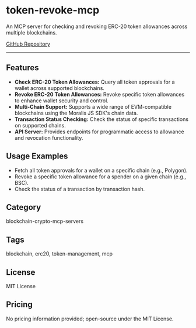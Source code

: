 # token-revoke-mcp

An MCP server for checking and revoking ERC-20 token allowances across multiple blockchains.

[GitHub Repository](https://github.com/kukapay/token-revoke-mcp)

---

## Features
- **Check ERC-20 Token Allowances:** Query all token approvals for a wallet across supported blockchains.
- **Revoke ERC-20 Token Allowances:** Revoke specific token allowances to enhance wallet security and control.
- **Multi-Chain Support:** Supports a wide range of EVM-compatible blockchains using the Moralis JS SDK's chain data.
- **Transaction Status Checking:** Check the status of specific transactions on supported chains.
- **API Server:** Provides endpoints for programmatic access to allowance and revocation functionality.

## Usage Examples
- Fetch all token approvals for a wallet on a specific chain (e.g., Polygon).
- Revoke a specific token allowance for a spender on a given chain (e.g., BSC).
- Check the status of a transaction by transaction hash.

## Category
blockchain-crypto-mcp-servers

## Tags
blockchain, erc20, token-management, mcp

## License
MIT License

## Pricing
No pricing information provided; open-source under the MIT License.